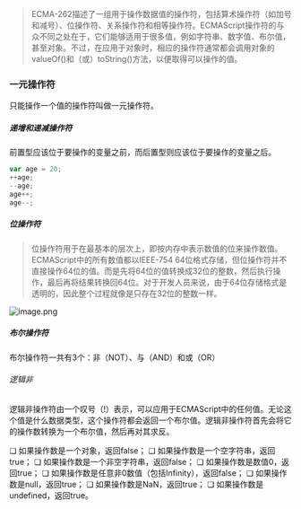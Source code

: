 > ECMA-262描述了一组用于操作数据值的操作符，包括算术操作符（如加号和减号）、位操作符、关系操作符和相等操作符。ECMAScript操作符的与众不同之处在于，它们能够适用于很多值，例如字符串、数字值、布尔值，甚至对象。不过，在应用于对象时，相应的操作符通常都会调用对象的valueOf()和（或）toString()方法，以便取得可以操作的值。

### 一元操作符

只能操作一个值的操作符叫做一元操作符。

##### 递增和递减操作符

前置型应该位于要操作的变量之前，而后置型则应该位于要操作的变量之后。

```js
var age = 20;
++age; 
--age;
age++;
age--;
```

##### 位操作符


> 位操作符用于在最基本的层次上，即按内存中表示数值的位来操作数值。ECMAScript中的所有数值都以IEEE-754 64位格式存储，但位操作符并不直接操作64位的值。而是先将64位的值转换成32位的整数，然后执行操作，最后再将结果转换回64位。对于开发人员来说，由于64位存储格式是透明的，因此整个过程就像是只存在32位的整数一样。

![image.png](https://upload-images.jianshu.io/upload_images/15034420-504cd74ea4735de6.png?imageMogr2/auto-orient/strip%7CimageView2/2/w/1240)

##### 布尔操作符
布尔操作符一共有3个：非（NOT）、与（AND）和或（OR）

###### 逻辑非

逻辑非操作符由一个叹号（!）表示，可以应用于ECMAScript中的任何值。无论这个值是什么数据类型，这个操作符都会返回一个布尔值。逻辑非操作符首先会将它的操作数转换为一个布尔值，然后再对其求反。

❏ 如果操作数是一个对象，返回false；
❏ 如果操作数是一个空字符串，返回true；
❏ 如果操作数是一个非空字符串，返回false；
❏ 如果操作数是数值0，返回true；
❏ 如果操作数是任意非0数值（包括Infinity），返回false；
❏ 如果操作数是null，返回true；
❏ 如果操作数是NaN，返回true；
❏ 如果操作数是undefined，返回true。